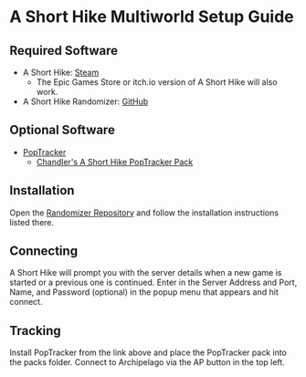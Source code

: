 # A Short Hike Multiworld Setup Guide

## Required Software

- A Short Hike: [Steam](https://store.steampowered.com/app/1055540/A_Short_Hike/)
    - The Epic Games Store or itch.io version of A Short Hike will also work.
- A Short Hike Randomizer: [GitHub](https://github.com/BrandenEK/AShortHike.Randomizer)

## Optional Software

- [PopTracker](https://github.com/black-sliver/PopTracker/)
  - [Chandler's A Short Hike PopTracker Pack](https://github.com/chandler05/shorthike-archipelago-poptracker/releases)

## Installation

Open the [Randomizer Repository](https://github.com/BrandenEK/AShortHike.Randomizer) and follow
the installation instructions listed there.

## Connecting

A Short Hike will prompt you with the server details when a new game is started or a previous one is continued.
Enter in the Server Address and Port, Name, and Password (optional) in the popup menu that appears and hit connect.

## Tracking

Install PopTracker from the link above and place the PopTracker pack into the packs folder.
Connect to Archipelago via the AP button in the top left.
